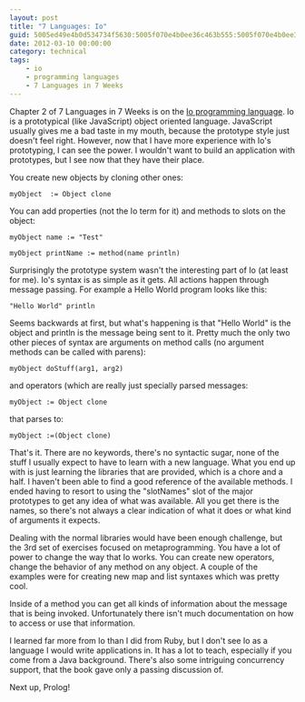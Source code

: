 ```yaml
---
layout: post
title: "7 Languages: Io"
guid: 5005ed49e4b0d534734f5630:5005f070e4b0ee36c463b555:5005f070e4b0ee36c463b587
date: 2012-03-10 00:00:00
category: technical
tags:
    - io
    - programming languages
    - 7 Languages in 7 Weeks
---
```

Chapter 2 of 7 Languages in 7 Weeks is on the [Io programming language](http://en.wikipedia.org/wiki/Io_(programming_language)).  Io is a prototypical (like JavaScript) object oriented language.  JavaScript usually gives me a bad taste in my mouth, because the prototype style just doesn't feel right.  However, now that I have more experience with Io's prototyping, I can see the power.  I wouldn't want to build an application with prototypes, but I see now that they have their place.

You create new objects by cloning other ones:

```io
myObject  := Object clone
```

You can add properties (not the Io term for it) and methods to slots on the object:

```io
myObject name := "Test"

myObject printName := method(name println)
```

Surprisingly the prototype system wasn't the interesting part of Io (at least for me).  Io's syntax is as simple as it gets.  All actions happen through message passing.  For example a Hello World program looks like this:

```io
"Hello World" println
```

Seems backwards at first, but what's happening is that "Hello World" is the object and println is the message being sent to it. Pretty much the only two other pieces of syntax are arguments on method calls (no argument methods can be called with parens):

```io
myObject doStuff(arg1, arg2)
```

and operators (which are really just specially parsed messages:

```io
myObject := Object clone
```

that parses to:

```io
myObject :=(Object clone)
```

That's it.  There are no keywords, there's no syntactic sugar, none of the stuff I usually expect to have to learn with a new language. What you end up with is just learning the libraries that are provided, which is a chore and a half.  I haven't been able to find a good reference of the available methods.  I ended having to resort to using the "slotNames" slot of the major prototypes to get any idea of what was available.  All you get there is the names, so there's not always a clear indication of what it does or what kind of arguments it expects.

Dealing with the normal libraries would have been enough challenge, but the 3rd set of exercises focused on metaprogramming.  You have a lot of power to change the way that Io works.  You can create new operators, change the behavior of any method on any object.  A couple of the examples were for creating new map and list syntaxes which was pretty cool.

Inside of a method you can get all kinds of information about the message that is being invoked.  Unfortunately there isn't much documentation on how to access or use that information.

I learned far more from Io than I did from Ruby, but  I don't see Io as a language I would write applications in.  It has a lot to teach, especially if you come from a Java background.  There's also some intriguing concurrency support, that the book gave only a passing discussion of.

Next up, Prolog!
